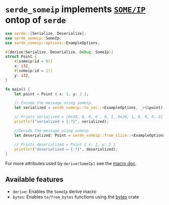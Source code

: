 # `serde_someip` implements [`SOME/IP`](https://www.autosar.org/fileadmin/user_upload/standards/foundation/19-11/AUTOSAR_PRS_SOMEIPProtocol.pdf) ontop of `serde`

```rust
use serde::{Serialize, Deserialize};
use serde_someip::SomeIp;
use serde_someip::options::ExampleOptions;

#[derive(Serialize, Deserialize, Debug, SomeIp)]
struct Point {
    #[someip(id = 0)]
    x: i32,
    #[someip(id = 1)]
    y: i32,
}

fn main() {
    let point = Point { x: 1, y: 2 };

    // Encode the message using someip.
    let serialized = serde_someip::to_vec::<ExampleOptions, _>(&point).unwrap();

    // Prints serialized = [0x20, 0, 0, 0 , 0, 1, 0x20, 1, 0, 0, 0, 2]
    println!("serialized = {:?}", serialized);

    //Decode the message using someip
    let deserialized: Point = serde_someip::from_slice::<ExampleOptions, _>(&serialized).unwrap();

    // Prints deserialized = Point { x: 1, y: 2 }
    println!("deserialized = {:?}", deserialized);
}
```

For more attributes used by `derive(SomeIp)` see the [macro doc](https://docs.rs/serde_someip/0.1.1/serde_someip/derive.SomeIp.html).

## Available features

- `derive`: Enables the `SomeIp` derive macro
- `bytes`: Enables `to/from_bytes` functions using the [bytes](https://crates.io/crates/bytes) crate

